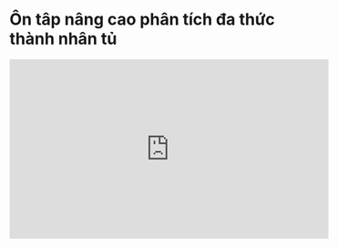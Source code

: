 # Ôn tâp nâng cao phân tích đa thức thành nhân tủ
<iframe width="560" height="315" src="https://www.youtube.com/embed/RctDUQY1GIU?si=qoFqzu50dUzevmRX" title="YouTube video player" frameborder="0" allow="accelerometer; autoplay; clipboard-write; encrypted-media; gyroscope; picture-in-picture; web-share" referrerpolicy="strict-origin-when-cross-origin" allowfullscreen></iframe>


